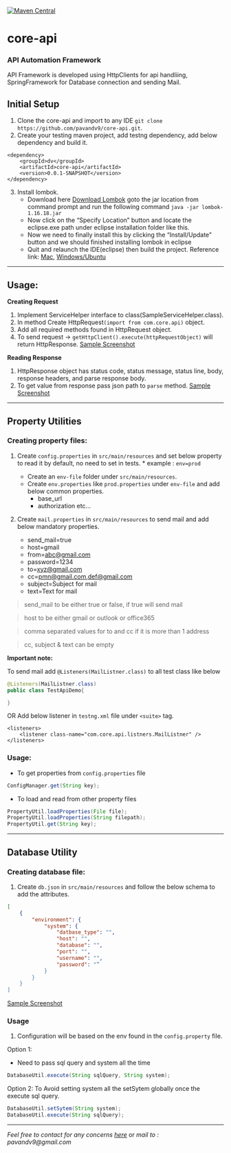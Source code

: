 [![Maven Central](https://maven-badges.herokuapp.com/maven-central/com.github.pavandv9/core-api/badge.svg)](https://maven-badges.herokuapp.com/maven-central/com.github.pavandv9/core-api)

# core-api
### API Automation Framework
API Framework is developed using HttpClients for api handliing, SpringFramework for Database connection and sending Mail.

## Initial Setup
1. Clone the core-api and import to any IDE `git clone https://github.com/pavandv9/core-api.git`.
2. Create your testing maven project, add testng dependency, add below dependency and build it.
``` maven
<dependency>
	<groupId>dv</groupId>
	<artifactId>core-api</artifactId>
	<version>0.0.1-SNAPSHOT</version>
</dependency>
```
3. Install lombok.
	* Download here [Download Lombok](https://projectlombok.org/downloads/lombok.jar) goto the jar location from command prompt and run the following command 	`java -jar lombok-1.16.18.jar`
	* Now click on the “Specify Location” button and locate the eclipse.exe path under eclipse installation folder like this.
	* Now we need to finally install this by clicking the “Install/Update” button and we should finished installing lombok in eclipse
	* Quit and relaunch the IDE(eclipse) then build the project.
	Reference link: [Mac](https://nawaman.net/blog/2017-11-05), [Windows/Ubuntu](https://howtodoinjava.com/automation/lombok-eclipse-installation-examples/)
***

## Usage:
**Creating Request**
1. Implement ServiceHelper interface to class(SampleServiceHelper.class).
2. In method Create HttpRequest`(import from com.core.api)` object.
3. Add all required methods found in HttpRequest object.
4. To send request → `getHttpClient().execute(httpRequestObject)` will return HttpResponse.
[Sample Screenshot](https://drive.google.com/open?id=1PY5yg7bwNzuzwg73CKLSeg7FtzFZuHHH)

**Reading Response**
1. HttpResponse object has status code, status message, status line, body, response headers, and parse response body.
2. To get value from response pass json path to `parse` method.
[Sample Screenshot](https://drive.google.com/open?id=1lbIPr9wE-4bEDfbS-Fq1cSRNlwdq1JP8)

***

## Property Utilities
### Creating property files:
1. Create `config.properties` in `src/main/resources` and set below property to read it by default, no need to set in tests.
		* example : `env=prod`
	* Create an `env-file` folder under `src/main/resources`.
	* Create `env.properties` like `prod.properties` under `env-file` and add below common properties.
		* base_url
		* authorization etc...

2. Create `mail.properties` in `src/main/resources` to send mail and add below mandatory properties.
	* send_mail=true
	* host=gmail
	* from=abc@gmail.com
	* password=1234
	* to=xyz@gmail.com
	* cc=pmn@gmail.com,def@gmail.com
	* subject=Subject for mail
	* text=Text for mail

> send_mail to be either true or false, if true will send mail

> host to be either gmail or outlook or office365

> comma separated values for to and cc if it is more than 1 address

> cc, subject & text can be empty 

**Important note:** 

To send mail add `@Listeners(MailListner.class)` to all test class like below
``` java
@Listeners(MailListner.class)
public class TestApiDemo{

}
```
OR
Add below listener in `testng.xml` file under `<suite>` tag.
	
``` maven
<listeners>
	<listener class-name="com.core.api.listners.MailListner" />
</listeners>
```

### Usage:
* To get properties from `config.properties` file 
``` java
ConfigManager.get(String key);
```

* To load and read from other property files 
``` java
PropertyUtil.loadProperties(File file);
PropertyUtil.loadProperties(String filepath);
PropertyUtil.get(String key);
```


***

## Database Utility
### Creating database file:
1. Create `db.json` in `src/main/resources` and follow the below schema to add the attributes.
``` json
[
	{
		"environment": {
			"system": {
				"datbase_type": "",
				"host": "",
				"database": "",
				"port": "",
				"username": "",
				"password": "”
			}
		}
	}
]
```
[Sample Screenshot](https://drive.google.com/file/d/1yiNu5qCWC8YjrbxbRhoBuNP2bUMg6PAA/view?usp=sharing)

### Usage
1. Configuration will be based on the env found in the `config.property` file. 

Option 1:
* Need to pass sql query and system all the time 
```java
DatabaseUtil.execute(String sqlQuery, String system);
```


Option 2:
To Avoid setting system all the setSytem globally once the execute sql query.
``` java
DatabaseUtil.setSytem(String system);
DatabaseUtil.execute(String sqlQuery);
```

***
_Feel free to contact for any concerns [here](https://docs.google.com/forms/d/e/1FAIpQLSetfdBIBUXuDFQQ8hn0cmVgqontNmsYTA6sS13YGXmG6ATVUg/viewform)_ or
_mail to : pavandv9@gmail.com_
